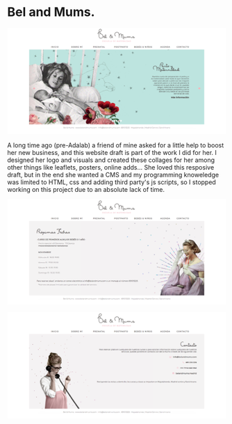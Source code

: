 # Bel and Mums.

![BAM-home](BAM-home.png)

A long time ago (pre-Adalab) a friend of mine asked for a little help to boost her new business, and this website draft is part of the work I did for her. I designed her logo and visuals and created these collages for her among other things like leaflets, posters, online adds...
She loved this resposive draft, but in the end she wanted a CMS and my programming knoweledge was limited to HTML, css and adding third party's js scripts, so I stopped working on this project due to an absolute lack of time.

![BAM-agenda](BAM-agenda.png)

![BAM-contact](BAM-contact.png)
